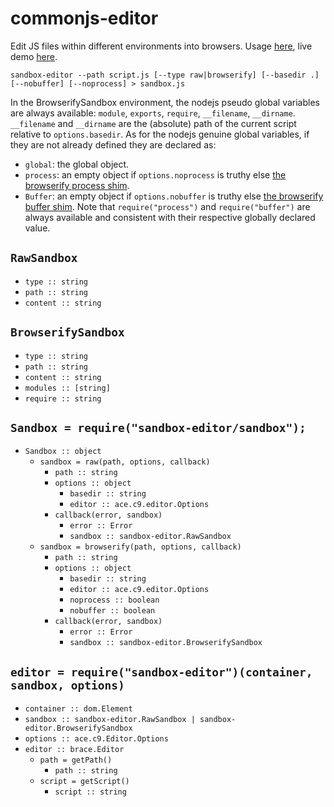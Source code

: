 # commonjs-editor

Edit JS files within different environments into browsers.
Usage [here](/demo), live demo [here](https://cdn.rawgit.com/lachrist/sandbox-editor/21daebad/demo/index.html).

```
sandbox-editor --path script.js [--type raw|browserify] [--basedir .] [--nobuffer] [--noprocess] > sandbox.js
```

In the BrowserifySandbox environment, the nodejs pseudo global variables are always available: `module`, `exports`, `require`, `__filename`, `__dirname`.
`__filename` and `__dirname` are the (absolute) path of the current script relative to `options.basedir`.
As for the nodejs genuine global variables, if they are not already defined they are declared as:
* `global`: the global object.
* `process`: an empty object if `options.noprocess` is truthy else [the browserify process shim](https://www.npmjs.com/package/process). 
* `Buffer`: an empty object if `options.nobuffer` is truthy else [the browserify buffer shim](https://github.com/feross/buffer).
Note that `require("process")` and `require("buffer")` are always available and consistent with their respective globally declared value.

## `RawSandbox`

* `type :: string`
* `path :: string`
* `content :: string`

## `BrowserifySandbox`

* `type :: string`
* `path :: string`
* `content :: string`
* `modules :: [string]`
* `require :: string`

## `Sandbox = require("sandbox-editor/sandbox");`

* `Sandbox :: object`
  * `sandbox = raw(path, options, callback)`
    * `path :: string`
    * `options :: object`
      * `basedir :: string`
      * `editor :: ace.c9.editor.Options`
    * `callback(error, sandbox)`
      * `error :: Error`
      * `sandbox :: sandbox-editor.RawSandbox`
  * `sandbox = browserify(path, options, callback)`
    * `path :: string`
    * `options :: object`
      * `basedir :: string`
      * `editor :: ace.c9.editor.Options`
      * `noprocess :: boolean`
      * `nobuffer :: boolean`
    * `callback(error, sandbox)`
      * `error :: Error`
      * `sandbox :: sandbox-editor.BrowserifySandbox`

## `editor = require("sandbox-editor")(container, sandbox, options)`

* `container :: dom.Element`
* `sandbox :: sandbox-editor.RawSandbox | sandbox-editor.BrowserifySandbox`
* `options :: ace.c9.Editor.Options`
* `editor :: brace.Editor`
  * `path = getPath()`
    * `path :: string`
  * `script = getScript()`
    * `script :: string`
